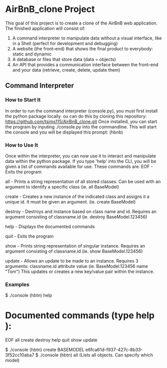 # AirBnB_clone Project
This goal of this project is to create a clone of the AirBnB web application. The finished application will consist of: 

1. A command interpreter to manipulate data without a visual interface, like in a Shell (perfect for development and debugging)
2. A website (the front-end) that shows the final product to everybody: static and dynamic
3. A database or files that store data (data = objects)
4. An API that provides a communication interface between the front-end and your data (retrieve, create, delete, update them)

## Command Interpreter
### How to Start It
In order to run the command interpreter (console.py), you must first install the python package locally. 
ou can do this by cloning this repository: 
https://github.com/tsims115/AirBnB_clone.git
Once installed, you can start the program by inputing ./console.py into the commandline. This will start the console and you will be displayed this prompt: 
(hbnb) 

### How to Use It
Once within the interpreter, you can now use it to interact and manipulate data within the python package. If you type 'help' into the CLI, you will be given a list of commands available for use. These commands are:
EOF - Exits the program

all - Prints a string representation of all stored classes. Can be used with an argument to identify a specific class (ie. all BaseModel)

create - Creates a new instance of the indicated class and assigns it a unique id. It must be given an argument. (ie. create BaseModel)

destroy - Destroys and instance based on class name and id. Requires an argument consisting of classname.id (ie. destroy BaseModel.123456)

help - Displays the documented commands

quit - Exits the program

show - Prints string representation of singular instance. Requires an argument consisting of classname.id (ie. show BaseModel.123456)

update - Allows an update to be made to an instance. Requires 3 arguments: classname.id attribute value (ie. BaseModel.123456 name "Tom")
This updates or creates a new key/value pair within the instance.
### Examples
$ ./console
(hbtn) help

Documented commands (type help <topic>):
========================================
EOF  all  create  destroy  help  quit  show  update

$ ./console
(hbtn) create BASEMODEL
e6fca61d-f937-427c-8b33-3f52cc10aba7
$ ./console
(hbtn) all
(Lists all objects. Can specify which model)
